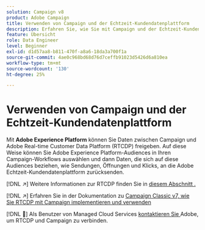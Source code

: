 ```yaml
---
solution: Campaign v8
product: Adobe Campaign
title: Verwenden von Campaign und der Echtzeit-Kundendatenplattform
description: Erfahren Sie, wie Sie mit Campaign und der Echtzeit-Kundendatenplattform arbeiten.
feature: Übersicht
role: Data Engineer
level: Beginner
exl-id: d1d57aa8-b811-470f-a8a6-18da3a700f1a
source-git-commit: 4ae0c968bd68d76d7ceffb91023d5426d6a810ea
workflow-type: tm+mt
source-wordcount: '130'
ht-degree: 25%

---
```


# Verwenden von Campaign und der Echtzeit-Kundendatenplattform

Mit **Adobe Experience Platform** können Sie Daten zwischen Campaign und Adobe Real-time Customer Data Platform (RTCDP) freigeben. Auf diese Weise können Sie Adobe Experience Platform-Audiences in Ihren Campaign-Workflows auswählen und dann Daten, die sich auf diese Audiences beziehen, wie Sendungen, Öffnungen und Klicks, an die Adobe Echtzeit-Kundendatenplattform zurücksenden.

[!DNL :arrow_upper_right:] Weitere Informationen zur RTCDP finden Sie in  [diesem Abschnitt .](https://experienceleague.adobe.com/docs/experience-platform/rtcdp/overview.html?lang=en)

[!DNL :arrow_upper_right:] Erfahren Sie in der Dokumentation zu  [Campaign Classic v7, wie Sie RTCDP mit Campaign implementieren und verwenden](https://experienceleague.adobe.com/docs/campaign-classic/using/integrating-with-adobe-experience-cloud/aep-sources-destinations/get-started-sources-destinations.html?lang=en#integrating-with-adobe-experience-cloud)

[!DNL :speech_balloon:] Als Benutzer von Managed Cloud Services  [kontaktieren Sie ](../start/campaign-faq.md#support) Adobe, um RTCDP und Campaign zu verbinden.
